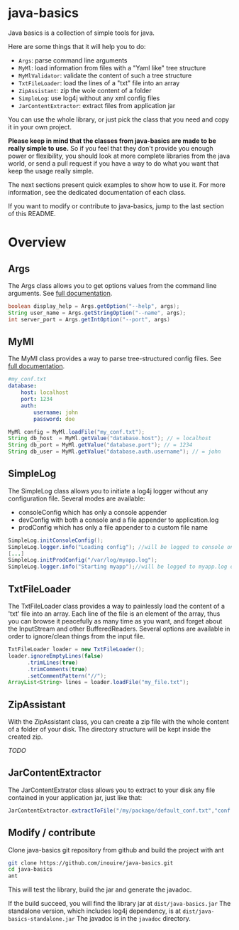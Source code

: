 java-basics
===========

Java basics is a collection of simple tools for java.

Here are some things that it will help you to do:
- `Args`: parse command line arguments
- `MyMl`: load information from files with a "Yaml like" tree structure
- `MyMlValidator`: validate the content of such a tree structure
- `TxtFileLoader`: load the lines of a "txt" file into an array
- `ZipAssistant`: zip the wole content of a folder
- `SimpleLog`: use log4j without any xml config files
- `JarContentExtractor`: extract files from application jar

You can use the whole library, or just pick the class that you need and copy it in your own project.

**Please keep in mind that the classes from java-basics are made to be really simple to use.**
So if you feel that they don't provide you enough power or flexibility, you should look at more complete libraries from the java world, or send a pull request if you have a way to do what you want that keep the usage really simple.

The next sections present quick examples to show how to use it. For more information, see the dedicated documentation of each class.

If you want to modify or contribute to java-basics, jump to the last section of this README.

# Overview

## Args

The Args class allows you to get options values from the command line arguments. See [full documentation](./doc/Args.md).

```java
boolean display_help = Args.getOption("--help", args);
String user_name = Args.getStringOption("--name", args);
int server_port = Args.getIntOption("--port", args)
```

## MyMl

The MyMl class provides a way to parse tree-structured config files. See [full documentation](./doc/MyMl.md).

```YAML
#my_conf.txt
database:
    host: localhost
    port: 1234
    auth:
        username: john
        password: doe
```

```java
MyMl config = MyMl.loadFile("my_conf.txt");
String db_host  = MyMl.getValue("database.host"); // = localhost
String db_port = MyMl.getValue("database.port"); // = 1234
String db_user = MyMl.getValue("database.auth.username"); // = john
```

## SimpleLog

The SimpleLog class allows you to initiate a log4j logger without any configuration file.
Several modes are available:
- consoleConfig which has only a console appender
- devConfig with both a console and a file appender to application.log
- prodConfig which has only a file appender to a custom file name

```java
SimpleLog.initConsoleConfig();
SimpleLog.logger.info("Loading config"); //will be logged to console only
[...]
SimpleLog.initProdConfig("/var/log/myapp.log");
SimpleLog.logger.info("Starting myapp");//will be logged to myapp.log only
```

## TxtFileLoader

The TxtFileLoader class provides a way to painlessly load the content of a 'txt' file into an array. 
Each line of the file is an element of the array, thus you can browse it peacefully as many time as you want, and forget about the InputStream and other BufferedReaders.
Several options are available in order to ignore/clean things from the input file.

```java
TxtFileLoader loader = new TxtFileLoader();
loader.ignoreEmptyLines(false)
      .trimLines(true)
      .trimComments(true)
      .setCommentPattern("//");
ArrayList<String> lines = loader.loadFile("my_file.txt");
```

## ZipAssistant

With the ZipAssistant class, you can create a zip file with the whole content of a folder of your disk. The directory structure will be kept inside the created zip.

*TODO*

## JarContentExtractor

The JarContentExtrator class allows you to extract to your disk any file contained in your application jar, just like that:
```java
JarContentExtractor.extractToFile("/my/package/default_conf.txt","conf.txt");
```

## Modify / contribute

Clone java-basics git repository from github and build the project with ant
``` bash
git clone https://github.com/inouire/java-basics.git
cd java-basics
ant
```

This will test the library, build the jar and generate the javadoc.

If the build succeed, you will find the library jar at `dist/java-basics.jar`
The standalone version, which includes log4j dependency, is at `dist/java-basics-standalone.jar` 
The javadoc is in the `javadoc` directory.
